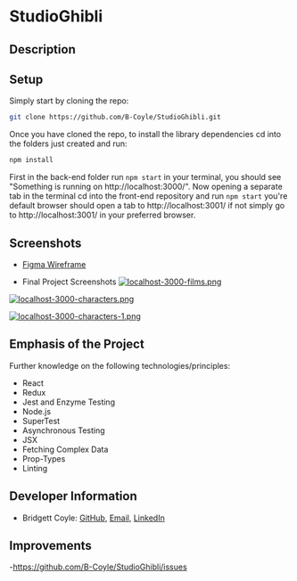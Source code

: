 # StudioGhibli


## Description



## Setup

Simply start by cloning the repo:

```bash
git clone https://github.com/B-Coyle/StudioGhibli.git
```

Once you have cloned the repo, to install the library dependencies cd into the folders just created and run:

```bash
npm install
```

First in the back-end folder run `npm start` in your terminal, you should see "Something is running on http://localhost:3000/".  Now opening a separate tab in the terminal cd into the front-end repository and run `npm start` you're default browser should open a tab to http://localhost:3001/ if not simply go to http://localhost:3001/ in your preferred browser.

## Screenshots

  - <a href="https://www.figma.com/file/dmUSn8TF3hkeihdVsHZO6Ggd/Mod3SoloProject?node-id=0%3A1">Figma Wireframe</a>

  - Final Project Screenshots
  [![localhost-3000-films.png](https://i.postimg.cc/1zMpcmXt/localhost-3000-films.png)](https://postimg.cc/d7kkJK8P)
  
  
[![localhost-3000-characters.png](https://i.postimg.cc/c4gjCjH2/localhost-3000-characters.png)](https://postimg.cc/crWT5FfB)



[![localhost-3000-characters-1.png](https://i.postimg.cc/0y7Bdw7C/localhost-3000-characters-1.png)](https://postimg.cc/QFxmjV4B)


## Emphasis of the Project

Further knowledge on the following technologies/principles:

- React
- Redux
- Jest and Enzyme Testing
- Node.js
- SuperTest
- Asynchronous Testing
- JSX
- Fetching Complex Data
- Prop-Types
- Linting


## Developer Information

- Bridgett Coyle: [GitHub](https://github.com/B-Coyle), 
                [Email](mailto:bacoyle0409@gmail.com),
                [LinkedIn](https://www.linkedin.com/in/bridgett-coyle-6640bb54/)
                


## Improvements

-https://github.com/B-Coyle/StudioGhibli/issues
